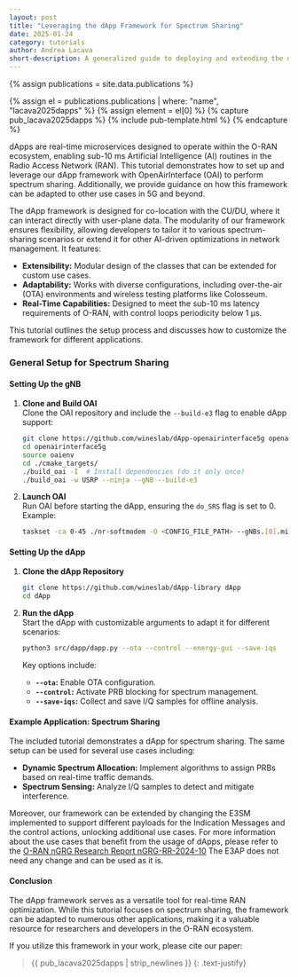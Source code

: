 ```yaml
---
layout: post
title: "Leveraging the dApp Framework for Spectrum Sharing"
date: 2025-01-24
category: tutorials
author: Andrea Lacava
short-description: A generalized guide to deploying and extending the dApp framework for spectrum sharing and other applications in 5G networks.
---
```


{% assign publications = site.data.publications %}

{% assign el = publications.publications | where: "name", "lacava2025dapps" %}
{% assign element = el[0] %}
{% capture pub_lacava2025dapps %}
{% include pub-template.html %}
{% endcapture %}

dApps are real-time microservices designed to operate within the O-RAN ecosystem, enabling sub-10 ms Artificial Intelligence (AI) routines in the Radio Access Network (RAN). 
This tutorial demonstrates how to set up and leverage our dApp framework with OpenAirInterface (OAI) to perform spectrum sharing. 
Additionally, we provide guidance on how this framework can be adapted to other use cases in 5G and beyond.

The dApp framework is designed for co-location with the CU/DU, where it can interact directly with user-plane data.
The modularity of our framework ensures flexibility, allowing developers to tailor it to various spectrum-sharing scenarios or extend it for other AI-driven optimizations in network management.
It features:
- **Extensibility:** Modular design of the classes that can be extended for custom use cases.
- **Adaptability:** Works with diverse configurations, including over-the-air (OTA) environments and wireless testing platforms like Colosseum.
- **Real-Time Capabilities:** Designed to meet the sub-10 ms latency requirements of O-RAN, with control loops periodicity below 1 μs.

This tutorial outlines the setup process and discusses how to customize the framework for different applications.

### General Setup for Spectrum Sharing

#### Setting Up the gNB
1. **Clone and Build OAI**  
   Clone the OAI repository and include the `--build-e3` flag to enable dApp support:
   ```bash
   git clone https://github.com/wineslab/dApp-openairinterface5g openairinterface5g
   cd openairinterface5g
   source oaienv
   cd ./cmake_targets/
   ./build_oai -I  # Install dependencies (do it only once)
   ./build_oai -w USRP --ninja --gNB --build-e3
   ```

2. **Launch OAI**  
   Run OAI before starting the dApp, ensuring the `do_SRS` flag is set to 0. Example:
   ```bash
   taskset -ca 0-45 ./nr-softmodem -O <CONFIG_FILE_PATH> --gNBs.[0].min_rxtxtime 6 --sa --usrp-tx-thread-config 1 -E --T_stdout 2 --gNBs.[0].do_SRS 0
   ```

#### Setting Up the dApp
1. **Clone the dApp Repository**
   ```bash
   git clone https://github.com/wineslab/dApp-library dApp
   cd dApp
   ```

2. **Run the dApp**  
   Start the dApp with customizable arguments to adapt it for different scenarios:
   ```bash
   python3 src/dapp/dapp.py --ota --control --energy-gui --save-iqs
   ```
   Key options include:
    - **`--ota`:** Enable OTA configuration.
    - **`--control`:** Activate PRB blocking for spectrum management.
    - **`--save-iqs`:** Collect and save I/Q samples for offline analysis.

#### Example Application: Spectrum Sharing

The included tutorial demonstrates a dApp for spectrum sharing. The same setup can be used for several use cases including:
- **Dynamic Spectrum Allocation:** Implement algorithms to assign PRBs based on real-time traffic demands.
- **Spectrum Sensing:** Analyze I/Q samples to detect and mitigate interference.

Moreover, our framework can be extended by changing the E3SM implemented to support different payloads for the Indication Messages and the control actions, unlocking additional use cases.
For more information about the use cases that benefit from the usage of dApps, please refer to the [O-RAN nGRG Research Report nGRG-RR-2024-10](https://mediastorage.o-ran.org/ngrg-rr/nGRG-RR-2024-10-dApp%20use%20cases%20and%20requirements.pdf)
The E3AP does not need any change and can be used as it is.

#### Conclusion

The dApp framework serves as a versatile tool for real-time RAN optimization. While this tutorial focuses on spectrum sharing, the framework can be adapted to numerous other applications, making it a valuable resource for researchers and developers in the O-RAN ecosystem.

If you utilize this framework in your work, please cite our paper:
> {{ pub_lacava2025dapps | strip_newlines }}
> {: .text-justify}

